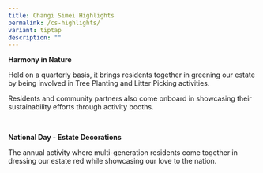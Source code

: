 ```yaml
---
title: Changi Simei Highlights
permalink: /cs-highlights/
variant: tiptap
description: ""
---
```

<p><strong>Harmony in Nature</strong>
</p>
<p>Held on a quarterly basis, it brings residents together in greening our
estate by being involved in Tree Planting and Litter Picking activities.</p>
<p>Residents and community partners also come onboard in showcasing their
sustainability efforts through activity booths.</p>
<p>
<br>
</p>
<p><strong>National Day - Estate Decorations</strong>
</p>
<p>The annual activity where multi-generation residents come together in
dressing our estate red while showcasing our love to the nation.</p>
<p>
<br>
</p>